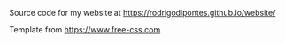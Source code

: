Source code for my website at https://rodrigodlpontes.github.io/website/

Template from https://www.free-css.com
